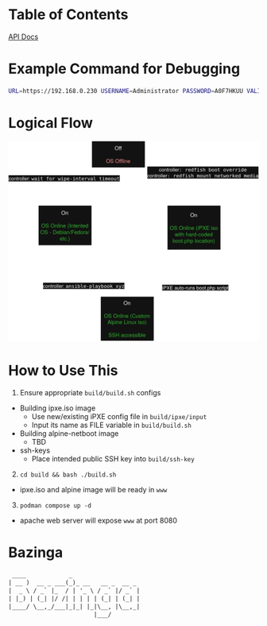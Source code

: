 # Table of Contents

[API Docs](api/README.md)

# Example Command for Debugging

```sh
URL=https://192.168.0.230 USERNAME=Administrator PASSWORD=A0F7HKUU VALIDCERT=false WIPEINTERVAL=300 go run .
```

# Logical Flow

![diagram](docs/diagram.drawio.png)

# How to Use This

1. Ensure appropriate `build/build.sh` configs
  - Building ipxe.iso image
    - Use new/existing iPXE config file in `build/ipxe/input`
    - Input its name as FILE variable in `build/build.sh`
  - Building alpine-netboot image
    - TBD
  - ssh-keys
    - Place intended public SSH key into `build/ssh-key`
2. `cd build && bash ./build.sh`
  - ipxe.iso and alpine image will be ready in `www`
3. `podman compose up -d`
  - apache web server will expose `www` at port 8080

# Bazinga

```
 ____            _                   
| __ )  __ _ ___(_)_ __   __ _  __ _ 
|  _ \ / _` |_  / | '_ \ / _` |/ _` |
| |_) | (_| |/ /| | | | | (_| | (_| |
|____/ \__,_/___|_|_| |_|\__, |\__,_|
                        |___/       
```